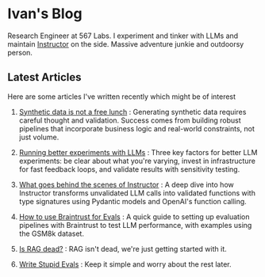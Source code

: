 # Ivan's Blog

Research Engineer at 567 Labs. I experiment and tinker with LLMs and maintain [Instructor](https://github.com/instructor-ai/instructor) on the side. Massive adventure junkie and outdoorsy person.

## Latest Articles

Here are some articles I've written recently which might be of interest

1. [Synthetic data is not a free lunch](./blog/posts/synthetic-data-is-not-a-free-lunch.md) : Generating synthetic data requires careful thought and validation. Success comes from building robust pipelines that incorporate business logic and real-world constraints, not just volume.
2. [Running better experiments with LLMs](./blog/posts/running-better-experiments.md) : Three key factors for better LLM experiments: be clear about what you're varying, invest in infrastructure for fast feedback loops, and validate results with sensitivity testing.

3. [What goes behind the scenes of Instructor](./blog/posts/how-does-instructor-work.md) : A deep dive into how Instructor transforms unvalidated LLM calls into validated functions with type signatures using Pydantic models and OpenAI's function calling.

4. [How to use Braintrust for Evals](./blog/posts/braintrust-from-scratch.md) : A quick guide to setting up evaluation pipelines with Braintrust to test LLM performance, with examples using the GSM8k dataset.

5. [Is RAG dead?](./blog/posts/what-is-rag.md) : RAG isn't dead, we're just getting started with it.

6. [Write Stupid Evals](./blog/posts/write-stupid-evals.md) : Keep it simple and worry about the rest later.

<script async data-uid="b184c2f91e" src="https://ivan-leo.kit.com/b184c2f91e/index.js"></script>
